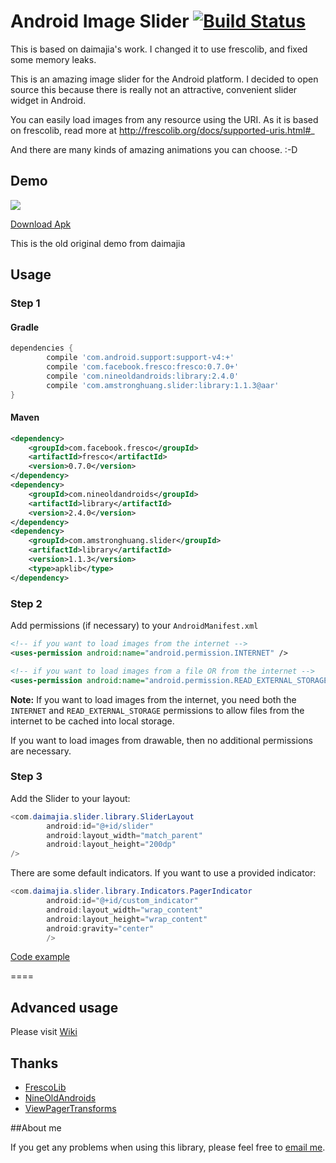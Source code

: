 # Android Image Slider [![Build Status](https://travis-ci.org/chan32167/AndroidImageSlider.svg)](https://travis-ci.org/chan32167/AndroidImageSlider)

This is based on daimajia's work. I changed it to use frescolib, and fixed some memory leaks.
 
This is an amazing image slider for the Android platform. I decided to open source this because there is really not an attractive, convenient slider widget in Android.
 
You can easily load images from any resource using the URI. As it is based on frescolib, read more at http://frescolib.org/docs/supported-uris.html#_

And there are many kinds of amazing animations you can choose. :-D
 
## Demo
 
![](http://ww3.sinaimg.cn/mw690/610dc034jw1egzor66ojdg20950fknpe.gif)

[Download Apk](https://github.com/daimajia/AndroidImageSlider/releases/download/v1.0.8/demo-1.0.8.apk)

This is the old original demo from daimajia
 
## Usage

### Step 1

#### Gradle

```groovy
dependencies {
    	compile 'com.android.support:support-v4:+'
    	compile 'com.facebook.fresco:fresco:0.7.0+'
    	compile 'com.nineoldandroids:library:2.4.0'
    	compile 'com.amstronghuang.slider:library:1.1.3@aar'
}
```


#### Maven

```xml
<dependency>
    <groupId>com.facebook.fresco</groupId>
    <artifactId>fresco</artifactId>
    <version>0.7.0</version>
</dependency>
<dependency>
    <groupId>com.nineoldandroids</groupId>
    <artifactId>library</artifactId>
    <version>2.4.0</version>
</dependency>
<dependency>
    <groupId>com.amstronghuang.slider</groupId>
    <artifactId>library</artifactId>
    <version>1.1.3</version>
    <type>apklib</type>
</dependency>
```

### Step 2

Add permissions (if necessary) to your `AndroidManifest.xml`

```xml
<!-- if you want to load images from the internet -->
<uses-permission android:name="android.permission.INTERNET" /> 

<!-- if you want to load images from a file OR from the internet -->
<uses-permission android:name="android.permission.READ_EXTERNAL_STORAGE" />
```

**Note:** If you want to load images from the internet, you need both the `INTERNET` and `READ_EXTERNAL_STORAGE` permissions to allow files from the internet to be cached into local storage.

If you want to load images from drawable, then no additional permissions are necessary.

### Step 3

Add the Slider to your layout:
 
```java
<com.daimajia.slider.library.SliderLayout
        android:id="@+id/slider"
        android:layout_width="match_parent"
        android:layout_height="200dp"
/>
```        
 
There are some default indicators. If you want to use a provided indicator:
 
```java
<com.daimajia.slider.library.Indicators.PagerIndicator
        android:id="@+id/custom_indicator"
        android:layout_width="wrap_content"
        android:layout_height="wrap_content"
        android:gravity="center"
        />
```

[Code example](https://github.com/chan32167/AndroidImageSlider/blob/master/demo%2Fsrc%2Fmain%2Fjava%2Fcom%2Fdaimajia%2Fslider%2Fdemo%2FMainActivity.java)
 
====
 
## Advanced usage

Please visit [Wiki](https://github.com/daimajia/AndroidImageSlider/wiki)
 
## Thanks

- [FrescoLib](https://www.frescolib.org)
- [NineOldAndroids](https://github.com/JakeWharton/NineOldAndroids)
- [ViewPagerTransforms](https://github.com/ToxicBakery/ViewPagerTransforms)

##About me

If you get any problems when using this library, please feel free to [email me](mailto:chan32167@gmail.com).
